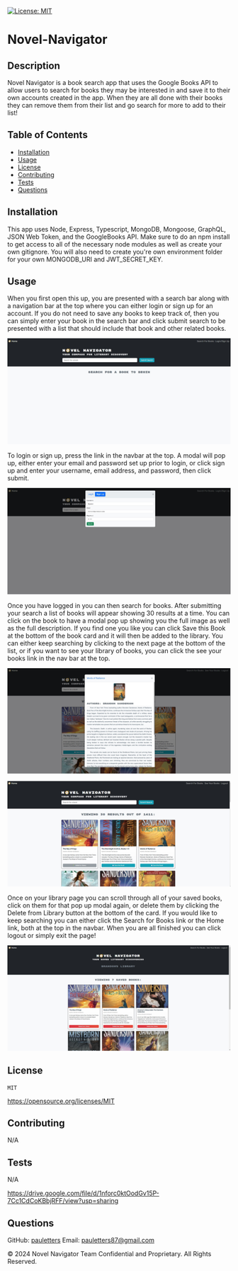 [![License: MIT](https://img.shields.io/badge/License-MIT-yellow.svg)](https://opensource.org/licenses/MIT)

# Novel-Navigator

## Description
Novel Navigator is a book search app that uses the Google Books API to allow users to search for books they may be interested in and save it to their own accounts created in the app. When they are all done with their books they can remove them from their list and go search for more to add to their list!

## Table of Contents
- [Installation](#installation)
- [Usage](#usage)
- [License](#license)
- [Contributing](#contributing)
- [Tests](#tests)
- [Questions](#questions)

## Installation
This app uses Node, Express, Typescript,  MongoDB, Mongoose, GraphQL, JSON Web Token, and the GoogleBooks API. Make sure to do an npm install to get access to all of the necessary node modules as well as create your own gitignore. You will also need to create you're own environment folder for your own MONGODB_URI and JWT_SECRET_KEY.

## Usage
When you first open this up, you are presented with a search bar along with a navigation bar at the top where you can either login or sign up for an account. If you do not need to save any books to keep track of, then you can simply enter your book in the search bar and click submit search to be presented with a list that should include that book and other related books. 

![](./client/src/assets/Screenshot-Homepage.jpg)

To login or sign up, press the link in the navbar at the top. A modal will pop up, either enter your email and password set up prior to login, or click sign up and enter your username, email address, and password, then click submit.

![](./client/src/assets/Screenshot-SignUp.jpg)

Once you have logged in you can then search for books. After submitting your search a list of books will appear showing 30 results at a time. You can click on the book to have a modal pop up showing you the full image as well as the full description. If you find one you like you can click Save this Book at the bottom of the book card and it will then be added to the library. You can either keep searching by clicking to the next page at the bottom of the list, or if you want to see your library of books, you can click the see your books link in the nav bar at the top.

![](./client/src/assets/Screenshot-BookModal.jpg)

![](./client/src/assets/Screenshot-BookSave.jpg)

Once on your library page you can scroll through all of your saved books, click on them for that pop up modal again, or delete them by clicking the Delete from Library button at the bottom of the card. If you would like to keep searching you can either click the Search for Books link or the Home link, both at the top in the navbar. When you are all finished you can click logout or simply exit the page!

![](./client/src/assets/Screenshot-Library.jpg)

  ## License
    MIT
    
  https://opensource.org/licenses/MIT

## Contributing
N/A

## Tests
N/A

https://drive.google.com/file/d/1nforc0ktOodGv15P-7Cc1CdCoKBbjRFF/view?usp=sharing

## Questions
GitHub: [pauletters](https://github.com/pauletters)
Email: pauletters87@gmail.com

© 2024 Novel Navigator Team Confidential and Proprietary. All Rights Reserved.
